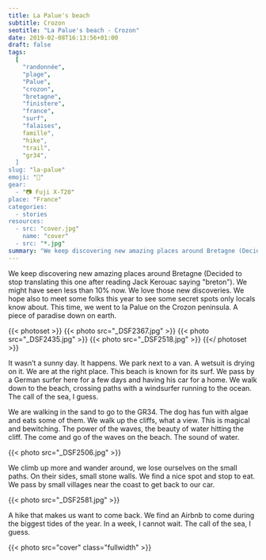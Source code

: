 ```yaml
---
title: La Palue's beach
subtitle: Crozon
seotitle: "La Palue's beach - Crozon"
date: 2019-02-08T16:13:56+01:00
draft: false
tags:
  [
    "randonnée",
    "plage",
    "Palue",
    "crozon",
    "bretagne",
    "finistere",
    "france",
    "surf",
    "falaises",
    famille",
    "hike",
    "trail",
    "gr34",
  ]
slug: "la-palue"
emoji: "🌊"
gear:
  - "📷 Fuji X-T20"
place: "France"
categories:
  - stories
resources:
  - src: "cover.jpg"
    name: "cover"
  - src: "*.jpg"
summary: "We keep discovering new amazing places around Bretagne (Decided to stop translating this one after reading Jack Kerouac saying 'breton'). We might have seen less than 10% now. We love those new discoveries. We hope also to meet some folks this year to see some secret spots only locals know about. This time, we went to la Palue on the Crozon peninsula. A piece of paradise down on earth."
---
```


We keep discovering new amazing places around Bretagne (Decided to stop translating this one after reading Jack Kerouac saying "breton"). We might have seen less than 10% now. We love those new discoveries. We hope also to meet some folks this year to see some secret spots only locals know about. This time, we went to la Palue on the Crozon peninsula. A piece of paradise down on earth.

{{< photoset >}}
{{< photo src="_DSF2367.jpg" >}}
{{< photo src="_DSF2435.jpg" >}}
{{< photo src="_DSF2518.jpg" >}}
{{</ photoset >}}

It wasn’t a sunny day. It happens. We park next to a van. A wetsuit is drying on it. We are at the right place. This beach is known for its surf. We pass by a German surfer here for a few days and having his car for a home. We walk down to the beach, crossing paths with a windsurfer running to the ocean. The call of the sea, I guess.

We are walking in the sand to go to the GR34. The dog has fun with algae and eats some of them. We walk up the cliffs, what a view. This is magical and bewitching. The power of the waves, the beauty of water hitting the cliff. The come and go of the waves on the beach. The sound of water.

{{< photo src="_DSF2506.jpg" >}}

We climb up more and wander around, we lose ourselves on the small paths. On their sides, small stone walls. We find a nice spot and stop to eat. We pass by small villages near the coast to get back to our car.

{{< photo src="_DSF2581.jpg" >}}

A hike that makes us want to come back. We find an Airbnb to come during the biggest tides of the year. In a week, I cannot wait. The call of the sea, I guess.

{{< photo src="cover" class="fullwidth" >}}
